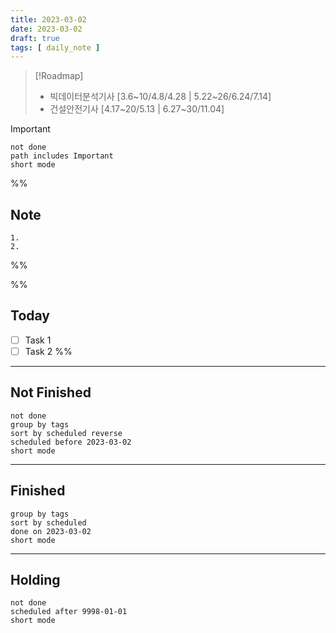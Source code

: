 ```yaml
---
title: 2023-03-02
date: 2023-03-02
draft: true
tags: [ daily_note ]
---
```


> [!Roadmap] 
> - 빅데이터분석기사 [3.6~10/4.8/4.28 | 5.22~26/6.24/7.14]
> - 건설안전기사 [4.17~20/5.13 | 6.27~30/11.04]

> [!important] 
> ```tasks
> not done
> path includes Important
> short mode
> ```

%%
## Note
	1. 
	2. 
 
%%

%%
## Today
- [ ] Task 1
- [ ] Task 2
%%

---
## Not Finished
```tasks
not done
group by tags
sort by scheduled reverse
scheduled before 2023-03-02
short mode
```
---
## Finished
```tasks
group by tags
sort by scheduled
done on 2023-03-02
short mode
```
---
## Holding
```tasks
not done
scheduled after 9998-01-01
short mode
```